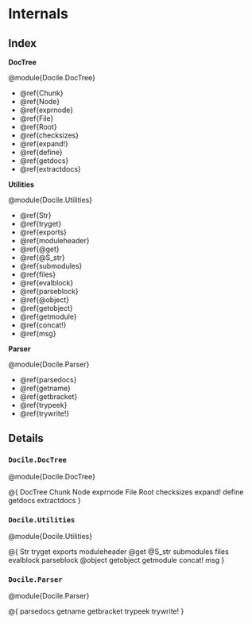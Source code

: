 # Internals

## Index

**DocTree**

@module{Docile.DocTree}

- @ref{Chunk}
- @ref{Node}
- @ref{exprnode}
- @ref{File}
- @ref{Root}
- @ref{checksizes}
- @ref{expand!}
- @ref{define}
- @ref{getdocs}
- @ref{extractdocs}

**Utilities**

@module{Docile.Utilities}

- @ref{Str}
- @ref{tryget}
- @ref{exports}
- @ref{moduleheader}
- @ref{@get}
- @ref{@S_str}
- @ref{submodules}
- @ref{files}
- @ref{evalblock}
- @ref{parseblock}
- @ref{@object}
- @ref{getobject}
- @ref{getmodule}
- @ref{concat!}
- @ref{msg}

**Parser**

@module{Docile.Parser}

- @ref{parsedocs}
- @ref{getname}
- @ref{getbracket}
- @ref{trypeek}
- @ref{trywrite!}

## Details

### `Docile.DocTree`

@module{Docile.DocTree}

@{
    DocTree
    Chunk
    Node
    exprnode
    File
    Root
    checksizes
    expand!
    define
    getdocs
    extractdocs
}

### `Docile.Utilities`

@module{Docile.Utilities}

@{
    Str
    tryget
    exports
    moduleheader
    @get
    @S_str
    submodules
    files
    evalblock
    parseblock
    @object
    getobject
    getmodule
    concat!
    msg
}

### `Docile.Parser`

@module{Docile.Parser}

@{
    parsedocs
    getname
    getbracket
    trypeek
    trywrite!
}
